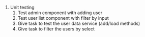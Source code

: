 1. Unit testing
    1. Test admin component with adding user
    2. Test user list component with filter by input
    3. Give task to test the user data service (add/load methods)
    4. Give task to filter the users by select

